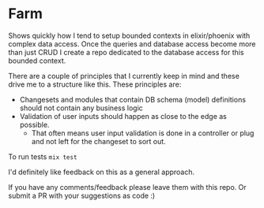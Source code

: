 # Farm

Shows quickly how I tend to setup bounded contexts in elixir/phoenix with complex data access.
Once the queries and database access become more than just CRUD I create a repo dedicated to the database access for this bounded context.

There are a couple of principles that I currently keep in mind and these drive me to a structure like this. 
These principles are:
* Changesets and modules that contain DB schema (model) definitions should not contain any business logic
* Validation of user inputs should happen as close to the edge as possible. 
  * That often means user input validation is done in a controller or plug and not left for the changeset to sort out.  

To run tests
`mix test`

I'd definitely like feedback on this as a general approach.

If you have any comments/feedback please leave them with this repo. Or submit a PR with your suggestions as code :)